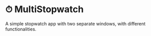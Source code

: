 # ⏱ MultiStopwatch
A simple stopwatch app with two separate windows, with different functionalities.